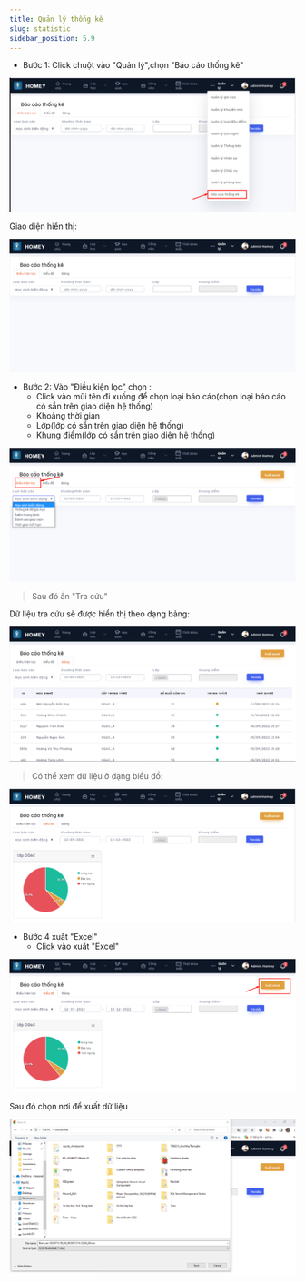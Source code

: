 ```yaml
---
title: Quản lý thống kê
slug: statistic
sidebar_position: 5.9
---
```


- Bước 1: Click chuột vào "Quản lý",chọn "Báo cáo thống kê"

![alt text](/img/manage/a44.png)

Giao diện hiển thị:

![alt text](/img/manage/a45.png)

- Bước 2: Vào "Điều kiện lọc" chọn :
  + Click vào mũi tên đi xuống để chọn loại báo cáo(chọn loại báo cáo có sắn trên giao diện hệ thống)
  + Khoảng thời gian
  + Lớp(lớp có sắn trên giao diện hệ thống)
  + Khung điểm(lớp có sắn trên giao diện hệ thống)

![alt text](/img/manage/a46.png)

> Sau đó ấn "Tra cứu"

Dữ liệu tra cứu  sẽ được hiển thị theo dạng bảng:

![alt text](/img/manage/a47.png)

> Có thể xem dữ liệu ở dạng biểu đồ:

![alt text](/img/manage/a48.png)


- Bước 4 xuất "Excel" 
  + Click vào xuất "Excel"

![alt text](/img/manage/a49.png)

Sau đó chọn nơi để xuất dữ liệu

![alt text](/img/manage/a50.png)
